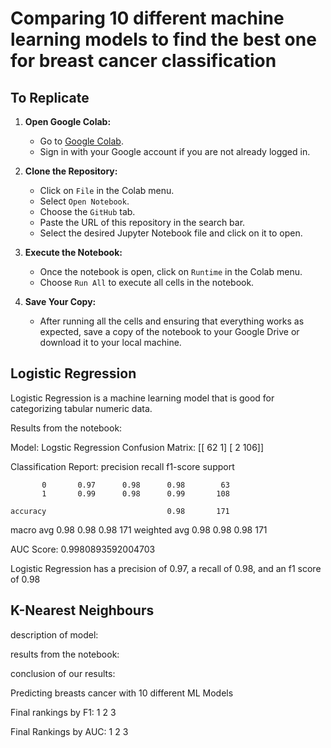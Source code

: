 # Comparing 10 different machine learning models to find the best one for breast cancer classification

## To Replicate

1. **Open Google Colab:**
   - Go to [Google Colab](https://colab.google/).
   - Sign in with your Google account if you are not already logged in.

2. **Clone the Repository:**
   - Click on `File` in the Colab menu.
   - Select `Open Notebook`.
   - Choose the `GitHub` tab.
   - Paste the URL of this repository in the search bar.
   - Select the desired Jupyter Notebook file and click on it to open.

3. **Execute the Notebook:**
   - Once the notebook is open, click on `Runtime` in the Colab menu.
   - Choose `Run All` to execute all cells in the notebook.

4. **Save Your Copy:**
   - After running all the cells and ensuring that everything works as expected, save a copy of the notebook to your Google Drive or download it to your local machine.

## Logistic Regression

Logistic Regression is a machine learning model that is good for categorizing tabular numeric data.

Results from the notebook: 

Model: Logstic Regression
Confusion Matrix:
[[ 62   1]
 [  2 106]]


Classification Report:
              precision    recall  f1-score   support

           0       0.97      0.98      0.98        63
           1       0.99      0.98      0.99       108

    accuracy                           0.98       171
   macro avg       0.98      0.98      0.98       171
weighted avg       0.98      0.98      0.98       171



AUC Score: 0.9980893592004703

Logistic Regression has a precision of 0.97, a recall of 0.98, and an f1 score of 0.98

## K-Nearest Neighbours 

description of model:

results from the notebook:

conclusion of our results:

Predicting breasts cancer with 10 different ML Models



Final rankings by F1:
1
2
3


Final Rankings by AUC:
1
2
3
